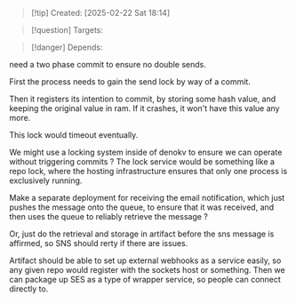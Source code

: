 
>[!tip] Created: [2025-02-22 Sat 18:14]

>[!question] Targets: 

>[!danger] Depends: 

need a two phase commit to ensure no double sends.

First the process needs to gain the send lock by way of a commit.

Then it registers its intention to commit, by storing some hash value, and keeping the original value in ram.  If it crashes, it won't have this value any more.

This lock would timeout eventually.

We might use a locking system inside of denokv to ensure we can operate without triggering commits ?  The lock service would be something like a repo lock, where the hosting infrastructure ensures that only one process is exclusively running.

Make a separate deployment for receiving the email notification, which just pushes the message onto the queue, to ensure that it was received, and then uses the queue to reliably retrieve the message ?

Or, just do the retrieval and storage in artifact before the sns message is affirmed, so SNS should rerty if there are issues.

Artifact should be able to set up external webhooks as a service easily, so any given repo would register with the sockets host or something.  Then we can package up SES as a type of wrapper service, so people can connect directly to.